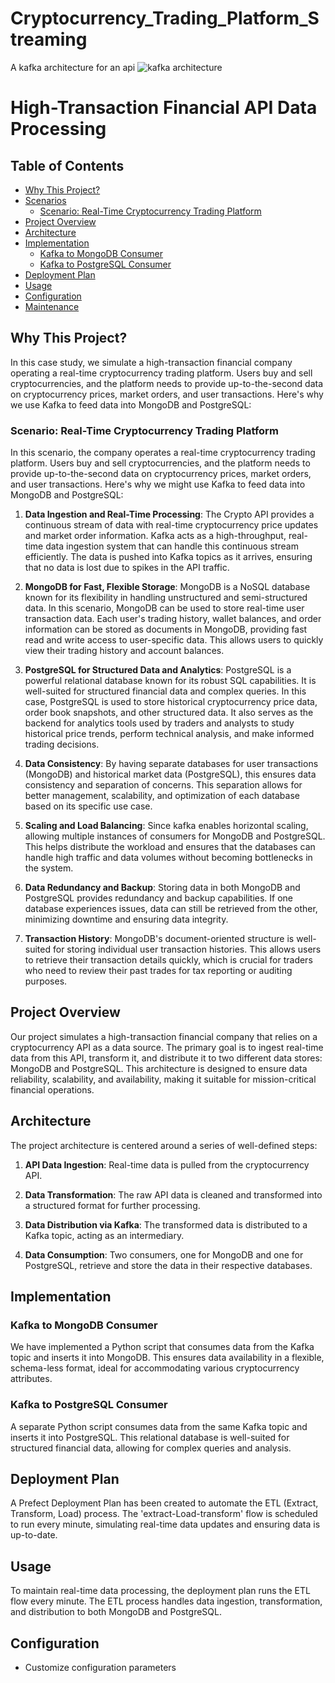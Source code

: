 # Cryptocurrency_Trading_Platform_Streaming
A kafka architecture for an api
![kafka architecture](https://github.com/ttwange/Cryptocurrency_Trading_Platform_Streaming/assets/86237194/bdb2352d-0530-4400-b2db-c6c76c58071b)
# High-Transaction Financial API Data Processing

## Table of Contents
- [Why This Project?](#why-this-project)
- [Scenarios](#scenarios)
  - [Scenario: Real-Time Cryptocurrency Trading Platform](#scenario-real-time-cryptocurrency-trading-platform)
- [Project Overview](#project-overview)
- [Architecture](#architecture)
- [Implementation](#implementation)
  - [Kafka to MongoDB Consumer](#kafka-to-mongodb-consumer)
  - [Kafka to PostgreSQL Consumer](#kafka-to-postgresql-consumer)
- [Deployment Plan](#deployment-plan)
- [Usage](#usage)
- [Configuration](#configuration)
- [Maintenance](#maintenance)

## Why This Project?

In this case study, we simulate a high-transaction financial company operating a real-time cryptocurrency trading platform. Users buy and sell cryptocurrencies, and the platform needs to provide up-to-the-second data on cryptocurrency prices, market orders, and user transactions. Here's why we use Kafka to feed data into MongoDB and PostgreSQL:

### Scenario: Real-Time Cryptocurrency Trading Platform

In this scenario, the company operates a real-time cryptocurrency trading platform. Users buy and sell cryptocurrencies, and the platform needs to provide up-to-the-second data on cryptocurrency prices, market orders, and user transactions. Here's why we might use Kafka to feed data into MongoDB and PostgreSQL:

1. **Data Ingestion and Real-Time Processing**: The Crypto API provides a continuous stream of data with real-time cryptocurrency price updates and market order information. Kafka acts as a high-throughput, real-time data ingestion system that can handle this continuous stream efficiently. The data is pushed into Kafka topics as it arrives, ensuring that no data is lost due to spikes in the API traffic.

2. **MongoDB for Fast, Flexible Storage**: MongoDB is a NoSQL database known for its flexibility in handling unstructured and semi-structured data. In this scenario, MongoDB can be used to store real-time user transaction data. Each user's trading history, wallet balances, and order information can be stored as documents in MongoDB, providing fast read and write access to user-specific data. This allows users to quickly view their trading history and account balances.

3. **PostgreSQL for Structured Data and Analytics**: PostgreSQL is a powerful relational database known for its robust SQL capabilities. It is well-suited for structured financial data and complex queries. In this case, PostgreSQL is used to store historical cryptocurrency price data, order book snapshots, and other structured data. It also serves as the backend for analytics tools used by traders and analysts to study historical price trends, perform technical analysis, and make informed trading decisions.

4. **Data Consistency**: By having separate databases for user transactions (MongoDB) and historical market data (PostgreSQL), this ensures data consistency and separation of concerns. This separation allows for better management, scalability, and optimization of each database based on its specific use case.

5. **Scaling and Load Balancing**: Since kafka enables horizontal scaling, allowing multiple instances of consumers for MongoDB and PostgreSQL. This helps distribute the workload and ensures that the databases can handle high traffic and data volumes without becoming bottlenecks in the system.

6. **Data Redundancy and Backup**: Storing data in both MongoDB and PostgreSQL provides redundancy and backup capabilities. If one database experiences issues, data can still be retrieved from the other, minimizing downtime and ensuring data integrity.

7. **Transaction History**: MongoDB's document-oriented structure is well-suited for storing individual user transaction histories. This allows users to retrieve their transaction details quickly, which is crucial for traders who need to review their past trades for tax reporting or auditing purposes.

## Project Overview

Our project simulates a high-transaction financial company that relies on a cryptocurrency API as a data source. The primary goal is to ingest real-time data from this API, transform it, and distribute it to two different data stores: MongoDB and PostgreSQL. This architecture is designed to ensure data reliability, scalability, and availability, making it suitable for mission-critical financial operations.

## Architecture

The project architecture is centered around a series of well-defined steps:

1. **API Data Ingestion**: Real-time data is pulled from the cryptocurrency API.

2. **Data Transformation**: The raw API data is cleaned and transformed into a structured format for further processing.

3. **Data Distribution via Kafka**: The transformed data is distributed to a Kafka topic, acting as an intermediary.

4. **Data Consumption**: Two consumers, one for MongoDB and one for PostgreSQL, retrieve and store the data in their respective databases.

## Implementation

### Kafka to MongoDB Consumer

We have implemented a Python script that consumes data from the Kafka topic and inserts it into MongoDB. This ensures data availability in a flexible, schema-less format, ideal for accommodating various cryptocurrency attributes.

### Kafka to PostgreSQL Consumer

A separate Python script consumes data from the same Kafka topic and inserts it into PostgreSQL. This relational database is well-suited for structured financial data, allowing for complex queries and analysis.

## Deployment Plan

A Prefect Deployment Plan has been created to automate the ETL (Extract, Transform, Load) process. The 'extract-Load-transform' flow is scheduled to run every minute, simulating real-time data updates and ensuring data is up-to-date.

## Usage

To maintain real-time data processing, the deployment plan runs the ETL flow every minute. The ETL process handles data ingestion, transformation, and distribution to both MongoDB and PostgreSQL.

## Configuration

- Customize configuration parameters

